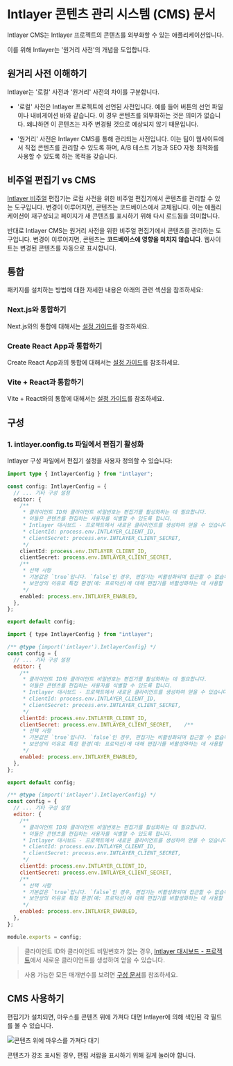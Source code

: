 # Intlayer 콘텐츠 관리 시스템 (CMS) 문서

Intlayer CMS는 Intlayer 프로젝트의 콘텐츠를 외부화할 수 있는 애플리케이션입니다.

이를 위해 Intlayer는 '원거리 사전'의 개념을 도입합니다.

## 원거리 사전 이해하기

Intlayer는 '로컬' 사전과 '원거리' 사전의 차이를 구분합니다.

- '로컬' 사전은 Intlayer 프로젝트에 선언된 사전입니다. 예를 들어 버튼의 선언 파일이나 내비게이션 바와 같습니다. 이 경우 콘텐츠를 외부화하는 것은 의미가 없습니다. 왜냐하면 이 콘텐츠는 자주 변경될 것으로 예상되지 않기 때문입니다.

- '원거리' 사전은 Intlayer CMS를 통해 관리되는 사전입니다. 이는 팀이 웹사이트에서 직접 콘텐츠를 관리할 수 있도록 하며, A/B 테스트 기능과 SEO 자동 최적화를 사용할 수 있도록 하는 목적을 갖습니다.

## 비주얼 편집기 vs CMS

[Intlayer 비주얼](https://github.com/aymericzip/intlayer/blob/main/docs/ko/intlayer_visual_editor.md) 편집기는 로컬 사전을 위한 비주얼 편집기에서 콘텐츠를 관리할 수 있는 도구입니다. 변경이 이루어지면, 콘텐츠는 코드베이스에서 교체됩니다. 이는 애플리케이션이 재구성되고 페이지가 새 콘텐츠를 표시하기 위해 다시 로드됨을 의미합니다.

반대로 Intlayer CMS는 원거리 사전을 위한 비주얼 편집기에서 콘텐츠를 관리하는 도구입니다. 변경이 이루어지면, 콘텐츠는 **코드베이스에 영향을 미치지 않습니다**. 웹사이트는 변경된 콘텐츠를 자동으로 표시합니다.

## 통합

패키지를 설치하는 방법에 대한 자세한 내용은 아래의 관련 섹션을 참조하세요:

### Next.js와 통합하기

Next.js와의 통합에 대해서는 [설정 가이드](https://github.com/aymericzip/intlayer/blob/main/docs/ko/intlayer_with_nextjs_15.md)를 참조하세요.

### Create React App과 통합하기

Create React App과의 통합에 대해서는 [설정 가이드](https://github.com/aymericzip/intlayer/blob/main/docs/ko/intlayer_with_create_react_app.md)를 참조하세요.

### Vite + React과 통합하기

Vite + React와의 통합에 대해서는 [설정 가이드](https://github.com/aymericzip/intlayer/blob/main/docs/ko/intlayer_with_vite+react.md)를 참조하세요.

## 구성

### 1. intlayer.config.ts 파일에서 편집기 활성화

Intlayer 구성 파일에서 편집기 설정을 사용자 정의할 수 있습니다:

```typescript fileName="intlayer.config.ts" codeFormat="typescript"
import type { IntlayerConfig } from "intlayer";

const config: IntlayerConfig = {
  // ... 기타 구성 설정
  editor: {
    /**
     * 클라이언트 ID와 클라이언트 비밀번호는 편집기를 활성화하는 데 필요합니다.
     * 이들은 콘텐츠를 편집하는 사용자를 식별할 수 있도록 합니다.
     * Intlayer 대시보드 - 프로젝트에서 새로운 클라이언트를 생성하여 얻을 수 있습니다. (https://intlayer.org/dashboard/projects).
     * clientId: process.env.INTLAYER_CLIENT_ID,
     * clientSecret: process.env.INTLAYER_CLIENT_SECRET,
     */
    clientId: process.env.INTLAYER_CLIENT_ID,
    clientSecret: process.env.INTLAYER_CLIENT_SECRET,
    /**
     * 선택 사항
     * 기본값은 `true`입니다. `false`인 경우, 편집기는 비활성화되며 접근할 수 없습니다.
     * 보안상의 이유로 특정 환경(예: 프로덕션)에 대해 편집기를 비활성화하는 데 사용할 수 있습니다.
     */
    enabled: process.env.INTLAYER_ENABLED,
  },
};

export default config;
```

```javascript fileName="intlayer.config.mjs" codeFormat="esm"
import { type IntlayerConfig } from "intlayer";

/** @type {import('intlayer').IntlayerConfig} */
const config = {
  // ... 기타 구성 설정
  editor: {
    /**
     * 클라이언트 ID와 클라이언트 비밀번호는 편집기를 활성화하는 데 필요합니다.
     * 이들은 콘텐츠를 편집하는 사용자를 식별할 수 있도록 합니다.
     * Intlayer 대시보드 - 프로젝트에서 새로운 클라이언트를 생성하여 얻을 수 있습니다. (https://intlayer.org/dashboard/projects).
     * clientId: process.env.INTLAYER_CLIENT_ID,
     * clientSecret: process.env.INTLAYER_CLIENT_SECRET,
     */
    clientId: process.env.INTLAYER_CLIENT_ID,
    clientSecret: process.env.INTLAYER_CLIENT_SECRET,    /**
     * 선택 사항
     * 기본값은 `true`입니다. `false`인 경우, 편집기는 비활성화되며 접근할 수 없습니다.
     * 보안상의 이유로 특정 환경(예: 프로덕션)에 대해 편집기를 비활성화하는 데 사용할 수 있습니다.
     */
    enabled: process.env.INTLAYER_ENABLED,
  },
};

export default config;
```

```javascript fileName="intlayer.config.cjs" codeFormat="commonjs"
/** @type {import('intlayer').IntlayerConfig} */
const config = {
  // ... 기타 구성 설정
  editor: {
    /**
     * 클라이언트 ID와 클라이언트 비밀번호는 편집기를 활성화하는 데 필요합니다.
     * 이들은 콘텐츠를 편집하는 사용자를 식별할 수 있도록 합니다.
     * Intlayer 대시보드 - 프로젝트에서 새로운 클라이언트를 생성하여 얻을 수 있습니다. (https://intlayer.org/dashboard/projects).
     * clientId: process.env.INTLAYER_CLIENT_ID,
     * clientSecret: process.env.INTLAYER_CLIENT_SECRET,
     */
    clientId: process.env.INTLAYER_CLIENT_ID,
    clientSecret: process.env.INTLAYER_CLIENT_SECRET,
    /**
     * 선택 사항
     * 기본값은 `true`입니다. `false`인 경우, 편집기는 비활성화되며 접근할 수 없습니다.
     * 보안상의 이유로 특정 환경(예: 프로덕션)에 대해 편집기를 비활성화하는 데 사용할 수 있습니다.
     */
    enabled: process.env.INTLAYER_ENABLED,
  },
};

module.exports = config;
```

> 클라이언트 ID와 클라이언트 비밀번호가 없는 경우, [Intlayer 대시보드 - 프로젝트](https://intlayer.org/dashboard/projects)에서 새로운 클라이언트를 생성하여 얻을 수 있습니다.

> 사용 가능한 모든 매개변수를 보려면 [구성 문서](https://github.com/aymericzip/intlayer/blob/main/docs/ko/configuration.md)를 참조하세요.

## CMS 사용하기

편집기가 설치되면, 마우스를 콘텐츠 위에 가져다 대면 Intlayer에 의해 색인된 각 필드를 볼 수 있습니다.

![콘텐츠 위에 마우스를 가져다 대기](https://github.com/aymericzip/intlayer/blob/main/docs/assets/intlayer_editor_hover_content.png)

콘텐츠가 강조 표시된 경우, 편집 서랍을 표시하기 위해 길게 눌러야 합니다.
